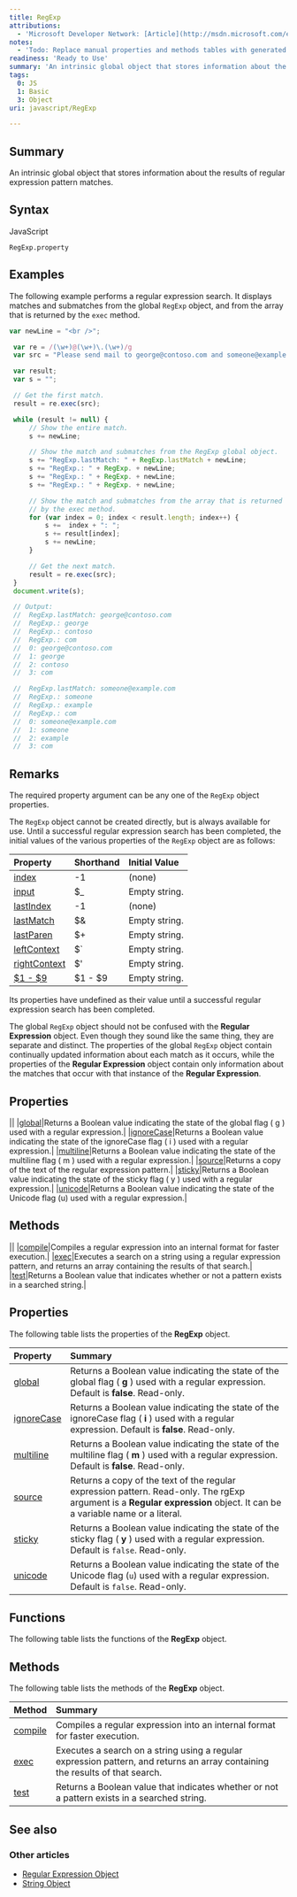 ```yaml
---
title: RegExp
attributions:
  - 'Microsoft Developer Network: [Article](http://msdn.microsoft.com/en-us/library/ie/9dthzd08(v=vs.94).aspx)'
notes:
  - 'Todo: Replace manual properties and methods tables with generated tables.'
readiness: 'Ready to Use'
summary: 'An intrinsic global object that stores information about the results of regular expression pattern matches.'
tags:
  0: JS
  1: Basic
  3: Object
uri: javascript/RegExp

---
```

## Summary

An intrinsic global object that stores information about the results of regular expression pattern matches.

## Syntax

<span class="language">JavaScript</span>

    RegExp.property

## Examples

The following example performs a regular expression search. It displays matches and submatches from the global `RegExp` object, and from the array that is returned by the `exec` method.

``` js
var newLine = "<br />";

 var re = /(\w+)@(\w+)\.(\w+)/g
 var src = "Please send mail to george@contoso.com and someone@example.com. Thanks!"

 var result;
 var s = "";

 // Get the first match.
 result = re.exec(src);

 while (result != null) {
     // Show the entire match.
     s += newLine;

     // Show the match and submatches from the RegExp global object.
     s += "RegExp.lastMatch: " + RegExp.lastMatch + newLine;
     s += "RegExp.: " + RegExp. + newLine;
     s += "RegExp.: " + RegExp. + newLine;
     s += "RegExp.: " + RegExp. + newLine;

     // Show the match and submatches from the array that is returned
     // by the exec method.
     for (var index = 0; index < result.length; index++) {
         s +=  index + ": ";
         s += result[index];
         s += newLine;
     }

     // Get the next match.
     result = re.exec(src);
 }
 document.write(s);

 // Output:
 //  RegExp.lastMatch: george@contoso.com
 //  RegExp.: george
 //  RegExp.: contoso
 //  RegExp.: com
 //  0: george@contoso.com
 //  1: george
 //  2: contoso
 //  3: com

 //  RegExp.lastMatch: someone@example.com
 //  RegExp.: someone
 //  RegExp.: example
 //  RegExp.: com
 //  0: someone@example.com
 //  1: someone
 //  2: example
 //  3: com
```

## Remarks

The required property argument can be any one of the `RegExp` object properties.

The `RegExp` object cannot be created directly, but is always available for use. Until a successful regular expression search has been completed, the initial values of the various properties of the `RegExp` object are as follows:

|Property|Shorthand|Initial Value|
|:-------|:--------|:------------|
|[index](/javascript/RegExp/index)|-1|(none)|
|[input](/javascript/RegExp/input)|\$\_|Empty string.|
|[lastIndex](/javascript/RegExp/lastIndex)|-1|(none)|
|[lastMatch](/javascript/RegExp/lastMatch)|\$&|Empty string.|
|[lastParen](/javascript/RegExp/lastParen)|\$+|Empty string.|
|[leftContext](/javascript/RegExp/leftContext)|\$\`|Empty string.|
|[rightContext](/javascript/RegExp/rightContext)|\$'|Empty string.|
|[\$1 - \$9](/javascript/RegExp/1_9_Properties)|\$1 - \$9|Empty string.|

Its properties have undefined as their value until a successful regular expression search has been completed.

The global `RegExp` object should not be confused with the **Regular Expression** object. Even though they sound like the same thing, they are separate and distinct. The properties of the global `RegExp` object contain continually updated information about each match as it occurs, while the properties of the **Regular Expression** object contain only information about the matches that occur with that instance of the **Regular Expression**.

## Properties

||
|[global](/javascript/RegExp/global)|Returns a Boolean value indicating the state of the global flag ( g ) used with a regular expression.|
|[ignoreCase](/javascript/RegExp/ignoreCase)|Returns a Boolean value indicating the state of the ignoreCase flag ( i ) used with a regular expression.|
|[multiline](/javascript/RegExp/multiline)|Returns a Boolean value indicating the state of the multiline flag ( m ) used with a regular expression.|
|[source](/javascript/RegExp/source)|Returns a copy of the text of the regular expression pattern.|
|[sticky](/javascript/RegExp/sticky)|Returns a Boolean value indicating the state of the sticky flag ( y ) used with a regular expression.|
|[unicode](/javascript/RegExp/unicode)|Returns a Boolean value indicating the state of the Unicode flag (u) used with a regular expression.|

## Methods

||
|[compile](/javascript/RegExp/compile)|Compiles a regular expression into an internal format for faster execution.|
|[exec](/javascript/RegExp/exec)|Executes a search on a string using a regular expression pattern, and returns an array containing the results of that search.|
|[test](/javascript/RegExp/test)|Returns a Boolean value that indicates whether or not a pattern exists in a searched string.|

## Properties

The following table lists the properties of the **RegExp** object.

|Property|Summary|
|:-------|:------|
|[global](/javascript/RegExp/global)|Returns a Boolean value indicating the state of the global flag ( **g** ) used with a regular expression. Default is **false**. Read-only.|
|[ignoreCase](/javascript/RegExp/ignoreCase)|Returns a Boolean value indicating the state of the ignoreCase flag ( **i** ) used with a regular expression. Default is **false**. Read-only.|
|[multiline](/javascript/RegExp/multiline)|Returns a Boolean value indicating the state of the multiline flag ( **m** ) used with a regular expression. Default is **false**. Read-only.|
|[source](/javascript/RegExp/source)|Returns a copy of the text of the regular expression pattern. Read-only. The rgExp argument is a **Regular expression** object. It can be a variable name or a literal.|
|[sticky](/javascript/RegExp/sticky)|Returns a Boolean value indicating the state of the sticky flag ( **y** ) used with a regular expression. Default is `false`. Read-only.|
|[unicode](/javascript/RegExp/unicode)|Returns a Boolean value indicating the state of the Unicode flag (`u`) used with a regular expression. Default is `false`. Read-only.|

## Functions

The following table lists the functions of the **RegExp** object.

## Methods

The following table lists the methods of the **RegExp** object.

|Method|Summary|
|:-----|:------|
|[compile](/javascript/RegExp/compile)|Compiles a regular expression into an internal format for faster execution.|
|[exec](/javascript/RegExp/exec)|Executes a search on a string using a regular expression pattern, and returns an array containing the results of that search.|
|[test](/javascript/RegExp/test)|Returns a Boolean value that indicates whether or not a pattern exists in a searched string.|

## See also

### Other articles

-   [Regular Expression Object](/javascript/regular_expression)
-   [String Object](/javascript/String)

